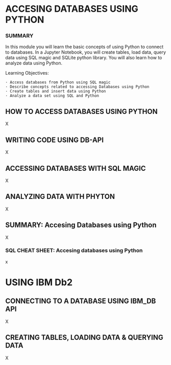 
# ACCESING DATABASES USING PYTHON #

### SUMMARY ###

In this module you will learn the basic concepts of using Python to connect to databases. In a Jupyter Notebook, you will create tables, load data, query data using SQL magic and SQLite python library. You will also learn how to analyze data using Python.

Learning Objectives:

    · Access databases from Python using SQL magic
    · Describe concepts related to accessing Databases using Python
    · Create tables and insert data using Python
    · Analyze a data set using SQL and Python


## HOW TO ACCESS DATABASES USING PYTHON ##

X



## WRITING CODE USING DB-API ##

X



## ACCESSING DATABASES WITH SQL MAGIC ##

X



## ANALYZING DATA WITH PHYTON ##

X



## SUMMARY: Accesing Databases using Python ##

X


### SQL CHEAT SHEET: Accesing databases using Python ###

x




# USING IBM Db2 #

## CONNECTING TO A DATABASE USING IBM_DB API ##

X



## CREATING TABLES, LOADING DATA & QUERYING DATA ##

X
